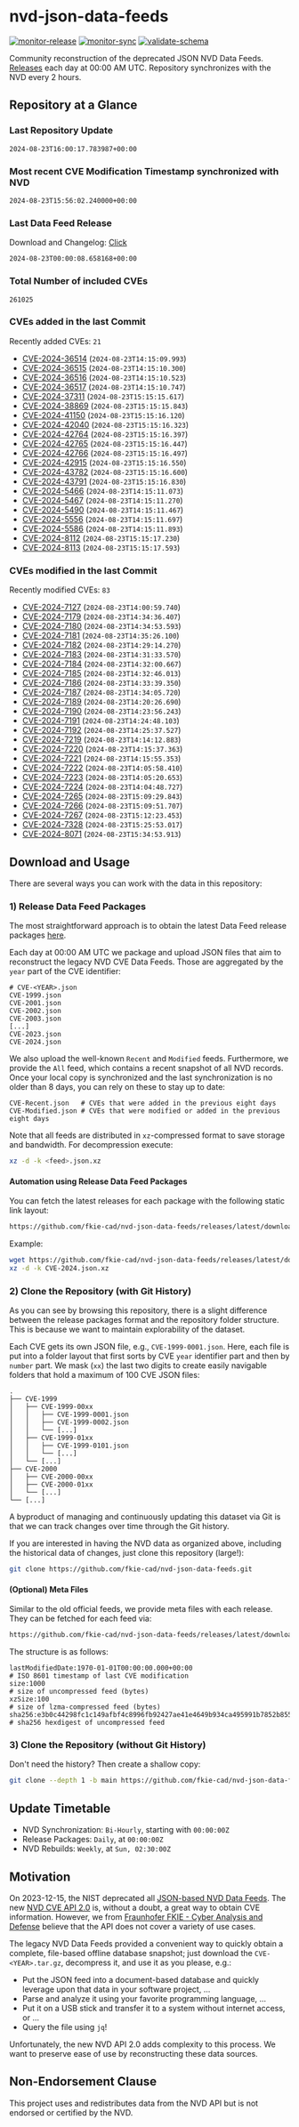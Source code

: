 # nvd-json-data-feeds

[![monitor-release](https://github.com/fkie-cad/nvd-json-data-feeds/actions/workflows/monitor_release.yml/badge.svg)](https://github.com/fkie-cad/nvd-json-data-feeds/actions/workflows/monitor_release.yml)
[![monitor-sync](https://github.com/fkie-cad/nvd-json-data-feeds/actions/workflows/monitor_sync.yml/badge.svg)](https://github.com/fkie-cad/nvd-json-data-feeds/actions/workflows/monitor_sync.yml)
[![validate-schema](https://github.com/fkie-cad/nvd-json-data-feeds/actions/workflows/validate_schema.yml/badge.svg)](https://github.com/fkie-cad/nvd-json-data-feeds/actions/workflows/validate_schema.yml)

Community reconstruction of the deprecated JSON NVD Data Feeds.
[Releases](https://github.com/fkie-cad/nvd-json-data-feeds/releases/latest) each day at 00:00 AM UTC.
Repository synchronizes with the NVD every 2 hours.

## Repository at a Glance

### Last Repository Update

```plain
2024-08-23T16:00:17.783987+00:00
```

### Most recent CVE Modification Timestamp synchronized with NVD

```plain
2024-08-23T15:56:02.240000+00:00
```

### Last Data Feed Release

Download and Changelog: [Click](https://github.com/fkie-cad/nvd-json-data-feeds/releases/latest)

```plain
2024-08-23T00:00:08.658168+00:00
```

### Total Number of included CVEs

```plain
261025
```

### CVEs added in the last Commit

Recently added CVEs: `21`

- [CVE-2024-36514](CVE-2024/CVE-2024-365xx/CVE-2024-36514.json) (`2024-08-23T14:15:09.993`)
- [CVE-2024-36515](CVE-2024/CVE-2024-365xx/CVE-2024-36515.json) (`2024-08-23T14:15:10.300`)
- [CVE-2024-36516](CVE-2024/CVE-2024-365xx/CVE-2024-36516.json) (`2024-08-23T14:15:10.523`)
- [CVE-2024-36517](CVE-2024/CVE-2024-365xx/CVE-2024-36517.json) (`2024-08-23T14:15:10.747`)
- [CVE-2024-37311](CVE-2024/CVE-2024-373xx/CVE-2024-37311.json) (`2024-08-23T15:15:15.617`)
- [CVE-2024-38869](CVE-2024/CVE-2024-388xx/CVE-2024-38869.json) (`2024-08-23T15:15:15.843`)
- [CVE-2024-41150](CVE-2024/CVE-2024-411xx/CVE-2024-41150.json) (`2024-08-23T15:15:16.120`)
- [CVE-2024-42040](CVE-2024/CVE-2024-420xx/CVE-2024-42040.json) (`2024-08-23T15:15:16.323`)
- [CVE-2024-42764](CVE-2024/CVE-2024-427xx/CVE-2024-42764.json) (`2024-08-23T15:15:16.397`)
- [CVE-2024-42765](CVE-2024/CVE-2024-427xx/CVE-2024-42765.json) (`2024-08-23T15:15:16.447`)
- [CVE-2024-42766](CVE-2024/CVE-2024-427xx/CVE-2024-42766.json) (`2024-08-23T15:15:16.497`)
- [CVE-2024-42915](CVE-2024/CVE-2024-429xx/CVE-2024-42915.json) (`2024-08-23T15:15:16.550`)
- [CVE-2024-43782](CVE-2024/CVE-2024-437xx/CVE-2024-43782.json) (`2024-08-23T15:15:16.600`)
- [CVE-2024-43791](CVE-2024/CVE-2024-437xx/CVE-2024-43791.json) (`2024-08-23T15:15:16.830`)
- [CVE-2024-5466](CVE-2024/CVE-2024-54xx/CVE-2024-5466.json) (`2024-08-23T14:15:11.073`)
- [CVE-2024-5467](CVE-2024/CVE-2024-54xx/CVE-2024-5467.json) (`2024-08-23T14:15:11.270`)
- [CVE-2024-5490](CVE-2024/CVE-2024-54xx/CVE-2024-5490.json) (`2024-08-23T14:15:11.467`)
- [CVE-2024-5556](CVE-2024/CVE-2024-55xx/CVE-2024-5556.json) (`2024-08-23T14:15:11.697`)
- [CVE-2024-5586](CVE-2024/CVE-2024-55xx/CVE-2024-5586.json) (`2024-08-23T14:15:11.893`)
- [CVE-2024-8112](CVE-2024/CVE-2024-81xx/CVE-2024-8112.json) (`2024-08-23T15:15:17.230`)
- [CVE-2024-8113](CVE-2024/CVE-2024-81xx/CVE-2024-8113.json) (`2024-08-23T15:15:17.593`)


### CVEs modified in the last Commit

Recently modified CVEs: `83`

- [CVE-2024-7127](CVE-2024/CVE-2024-71xx/CVE-2024-7127.json) (`2024-08-23T14:00:59.740`)
- [CVE-2024-7179](CVE-2024/CVE-2024-71xx/CVE-2024-7179.json) (`2024-08-23T14:34:36.407`)
- [CVE-2024-7180](CVE-2024/CVE-2024-71xx/CVE-2024-7180.json) (`2024-08-23T14:34:53.593`)
- [CVE-2024-7181](CVE-2024/CVE-2024-71xx/CVE-2024-7181.json) (`2024-08-23T14:35:26.100`)
- [CVE-2024-7182](CVE-2024/CVE-2024-71xx/CVE-2024-7182.json) (`2024-08-23T14:29:14.270`)
- [CVE-2024-7183](CVE-2024/CVE-2024-71xx/CVE-2024-7183.json) (`2024-08-23T14:31:33.570`)
- [CVE-2024-7184](CVE-2024/CVE-2024-71xx/CVE-2024-7184.json) (`2024-08-23T14:32:00.667`)
- [CVE-2024-7185](CVE-2024/CVE-2024-71xx/CVE-2024-7185.json) (`2024-08-23T14:32:46.013`)
- [CVE-2024-7186](CVE-2024/CVE-2024-71xx/CVE-2024-7186.json) (`2024-08-23T14:33:39.350`)
- [CVE-2024-7187](CVE-2024/CVE-2024-71xx/CVE-2024-7187.json) (`2024-08-23T14:34:05.720`)
- [CVE-2024-7189](CVE-2024/CVE-2024-71xx/CVE-2024-7189.json) (`2024-08-23T14:20:26.690`)
- [CVE-2024-7190](CVE-2024/CVE-2024-71xx/CVE-2024-7190.json) (`2024-08-23T14:23:56.243`)
- [CVE-2024-7191](CVE-2024/CVE-2024-71xx/CVE-2024-7191.json) (`2024-08-23T14:24:48.103`)
- [CVE-2024-7192](CVE-2024/CVE-2024-71xx/CVE-2024-7192.json) (`2024-08-23T14:25:37.527`)
- [CVE-2024-7219](CVE-2024/CVE-2024-72xx/CVE-2024-7219.json) (`2024-08-23T14:14:12.883`)
- [CVE-2024-7220](CVE-2024/CVE-2024-72xx/CVE-2024-7220.json) (`2024-08-23T14:15:37.363`)
- [CVE-2024-7221](CVE-2024/CVE-2024-72xx/CVE-2024-7221.json) (`2024-08-23T14:15:55.353`)
- [CVE-2024-7222](CVE-2024/CVE-2024-72xx/CVE-2024-7222.json) (`2024-08-23T14:05:58.410`)
- [CVE-2024-7223](CVE-2024/CVE-2024-72xx/CVE-2024-7223.json) (`2024-08-23T14:05:20.653`)
- [CVE-2024-7224](CVE-2024/CVE-2024-72xx/CVE-2024-7224.json) (`2024-08-23T14:04:48.727`)
- [CVE-2024-7265](CVE-2024/CVE-2024-72xx/CVE-2024-7265.json) (`2024-08-23T15:09:29.843`)
- [CVE-2024-7266](CVE-2024/CVE-2024-72xx/CVE-2024-7266.json) (`2024-08-23T15:09:51.707`)
- [CVE-2024-7267](CVE-2024/CVE-2024-72xx/CVE-2024-7267.json) (`2024-08-23T15:12:23.453`)
- [CVE-2024-7328](CVE-2024/CVE-2024-73xx/CVE-2024-7328.json) (`2024-08-23T15:25:53.017`)
- [CVE-2024-8071](CVE-2024/CVE-2024-80xx/CVE-2024-8071.json) (`2024-08-23T15:34:53.913`)


## Download and Usage

There are several ways you can work with the data in this repository:

### 1) Release Data Feed Packages

The most straightforward approach is to obtain the latest Data Feed release packages [here](https://github.com/fkie-cad/nvd-json-data-feeds/releases/latest).

Each day at 00:00 AM UTC we package and upload JSON files that aim to reconstruct the legacy NVD CVE Data Feeds.
Those are aggregated by the `year` part of the CVE identifier:

```
# CVE-<YEAR>.json
CVE-1999.json
CVE-2001.json
CVE-2002.json
CVE-2003.json
[...]
CVE-2023.json
CVE-2024.json
```

We also upload the well-known `Recent` and `Modified` feeds.
Furthermore, we provide the `All` feed, which contains a recent snapshot of all NVD records.
Once your local copy is synchronized and the last synchronization is no older than 8 days, you can rely on these to stay up to date:

```plain
CVE-Recent.json   # CVEs that were added in the previous eight days
CVE-Modified.json # CVEs that were modified or added in the previous eight days
```

Note that all feeds are distributed in `xz`-compressed format to save storage and bandwidth.
For decompression execute:

```sh
xz -d -k <feed>.json.xz
```

#### Automation using Release Data Feed Packages

You can fetch the latest releases for each package with the following static link layout:

```sh
https://github.com/fkie-cad/nvd-json-data-feeds/releases/latest/download/CVE-<YEAR>.json.xz
```

Example:

```sh
wget https://github.com/fkie-cad/nvd-json-data-feeds/releases/latest/download/CVE-2024.json.xz
xz -d -k CVE-2024.json.xz
```

### 2) Clone the Repository (with Git History)

As you can see by browsing this repository, there is a slight difference between the release packages format and the repository folder structure.
This is because we want to maintain explorability of the dataset.

Each CVE gets its own JSON file, e.g., `CVE-1999-0001.json`.
Here, each file is put into a folder layout that first sorts by CVE `year` identifier part and then by `number` part.
We mask (`xx`) the last two digits to create easily navigable folders that hold a maximum of 100 CVE JSON files:

```plain
.
├── CVE-1999
│   ├── CVE-1999-00xx
│   │   ├── CVE-1999-0001.json
│   │   ├── CVE-1999-0002.json
│   │   └── [...]
│   ├── CVE-1999-01xx
│   │   ├── CVE-1999-0101.json
│   │   └── [...]
│   └── [...]
├── CVE-2000
│   ├── CVE-2000-00xx
│   ├── CVE-2000-01xx
│   └── [...]
└── [...]
```

A byproduct of managing and continuously updating this dataset via Git is that we can track changes over time through the Git history.

If you are interested in having the NVD data as organized above, including the historical data of changes, just clone this repository (large!):

```sh
git clone https://github.com/fkie-cad/nvd-json-data-feeds.git
```

#### (Optional) Meta Files

Similar to the old official feeds, we provide meta files with each release. They can be fetched for each feed via:

```sh
https://github.com/fkie-cad/nvd-json-data-feeds/releases/latest/download/CVE-<YEAR>.meta
```

The structure is as follows:

```plain
lastModifiedDate:1970-01-01T00:00:00.000+00:00                          # ISO 8601 timestamp of last CVE modification
size:1000                                                               # size of uncompressed feed (bytes)
xzSize:100                                                              # size of lzma-compressed feed (bytes)
sha256:e3b0c44298fc1c149afbf4c8996fb92427ae41e4649b934ca495991b7852b855 # sha256 hexdigest of uncompressed feed
```

### 3) Clone the Repository (without Git History)

Don't need the history? Then create a shallow copy:

```sh
git clone --depth 1 -b main https://github.com/fkie-cad/nvd-json-data-feeds.git
```


## Update Timetable

* NVD Synchronization: `Bi-Hourly`, starting with `00:00:00Z`
* Release Packages: `Daily`, at `00:00:00Z`
* NVD Rebuilds: `Weekly`, at `Sun, 02:30:00Z`


## Motivation

On 2023-12-15, the NIST deprecated all [JSON-based NVD Data Feeds](https://nvd.nist.gov/vuln/data-feeds#divRetirementBanner-1).
The new [NVD CVE API 2.0](https://nvd.nist.gov/developers/vulnerabilities) is, without a doubt, a great way to obtain CVE information.
However, we from [Fraunhofer FKIE - Cyber Analysis and Defense](https://www.fkie.fraunhofer.de/en/departments/cad.html) believe that the API does not cover a variety of use cases.

The legacy NVD Data Feeds provided a convenient way to quickly obtain a complete, file-based offline database snapshot; just download the `CVE-<YEAR>.tar.gz`, decompress it, and use it as you please, e.g.:

- Put the JSON feed into a document-based database and quickly leverage upon that data in your software project, ...
- Parse and analyze it using your favorite programming language, ...
- Put it on a USB stick and transfer it to a system without internet access, or ...
- Query the file using `jq`!

Unfortunately, the new NVD API 2.0 adds complexity to this process.
We want to preserve ease of use by reconstructing these data sources.

## Non-Endorsement Clause

This project uses and redistributes data from the NVD API but is not endorsed or certified by the NVD.